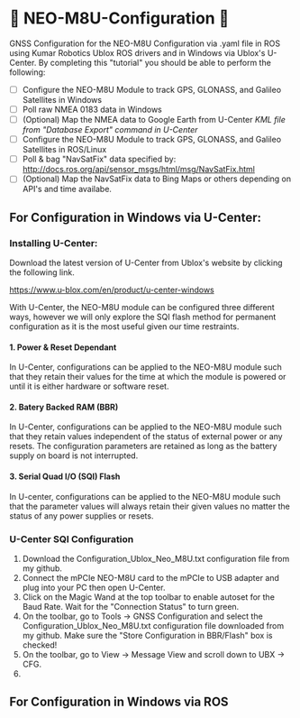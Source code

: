 # :space_invader: NEO-M8U-Configuration :space_invader:
GNSS Configuration for the NEO-M8U Configuration via .yaml file in ROS using Kumar Robotics Ublox ROS drivers and in Windows via Ublox's U-Center. By completing this "tutorial" you should be able to perform the following:

- [ ] Configure the NEO-M8U Module to track GPS, GLONASS, and Galileo Satellites in Windows
- [ ] Poll raw NMEA 0183 data in Windows
- [ ] (Optional) Map the NMEA data to Google Earth from U-Center *KML file from "Database Export" command in U-Center*
- [ ] Configure the NEO-M8U Module to track GPS, GLONASS, and Galileo Satellites in ROS/Linux
- [ ] Poll & bag "NavSatFix" data specified by: http://docs.ros.org/api/sensor_msgs/html/msg/NavSatFix.html
- [ ] (Optional) Map the NavSatFix data to Bing Maps or others depending on API's and time availabe.

## For Configuration in Windows via U-Center:
### Installing U-Center:
Download the latest version of U-Center from Ublox's website by clicking the following link.

https://www.u-blox.com/en/product/u-center-windows

With U-Center, the NEO-M8U module can be configured three different ways, however we will only explore the SQI flash method for permanent configuration as it is the most useful given our time restraints.

  #### 1. Power & Reset Dependant
  In U-Center, configurations can be applied to the NEO-M8U module such that they retain their values for the time at which the 
  module is powered or until it is either hardware or software reset.
  
  #### 2. Batery Backed RAM (BBR)
  In U-Center, configurations can be applied to the NEO-M8U module such that they retain values independent of the status of 
  external power or any resets. The configuration parameters are retained as long as the battery supply on board is not 
  interrupted.
  
  #### 3. Serial Quad I/O (SQI) Flash
  In U-center, configurations can be applied to the NEO-M8U module such that the parameter values will always retain their 
  given values no matter the status of any power supplies or resets.

### U-Center SQI Configuration
1. Download the Configuration_Ublox_Neo_M8U.txt configuration file from my github.
2. Connect the mPCIe NEO-M8U card to the mPCIe to USB adapter and plug into your PC then open U-Center.
3. Click on the Magic Wand at the top toolbar to enable autoset for the Baud Rate. Wait for the "Connection Status" to turn green.
4. On the toolbar, go to Tools -> GNSS Configuration and select the Configuration_Ublox_Neo_M8U.txt configuration file downloaded from my github. Make sure the "Store Configuration in BBR/Flash" box is checked!
5. On the toolbar, go to View -> Message View and scroll down to UBX -> CFG.
6. 


## For Configuration in Windows via ROS
